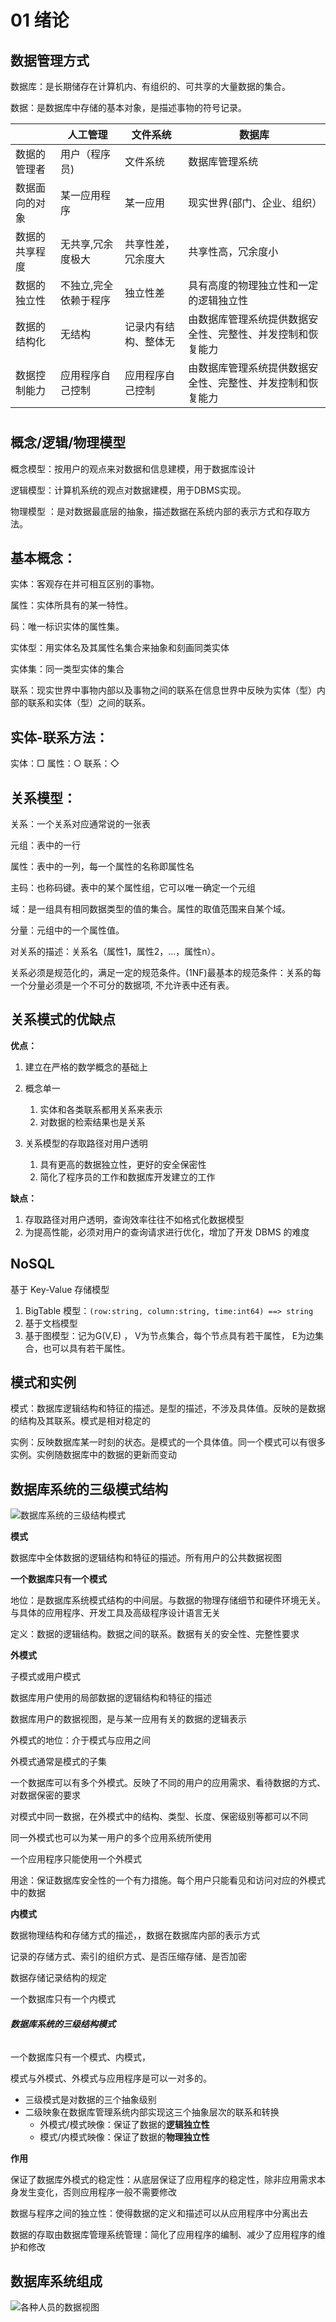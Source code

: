 # 01 绪论

## 数据管理方式

数据库：是长期储存在计算机内、有组织的、可共享的大量数据的集合。

数据：是数据库中存储的基本对象，是描述事物的符号记录。

|         | 人工管理        | 文件系统       | 数据库                           |
| ------- | ----------- | ---------- | ----------------------------- |
| 数据的管理者  | 用户（程序员)     | 文件系统       | 数据库管理系统                       |
| 数据面向的对象 | 某一应用程序      | 某一应用       | 现实世界(部门、企业、组织）                |
| 数据的共享程度 | 无共享,冗余度极大   | 共享性差，冗余度大  | 共享性高，冗余度小                     |
| 数据的独立性  | 不独立,完全依赖于程序 | 独立性差       | 具有高度的物理独立性和一定的逻辑独立性           |
| 数据的结构化  | 无结构         | 记录内有结构、整体无 | 由数据库管理系统提供数据安全性、完整性、并发控制和恢复能力 |
| 数据控制能力  | 应用程序自己控制    | 应用程序自己控制   | 由数据库管理系统提供数据安全性、完整性、并发控制和恢复能力 |

# 

## 概念/逻辑/物理模型

概念模型：按用户的观点来对数据和信息建模，用于数据库设计

逻辑模型：计算机系统的观点对数据建模，用于DBMS实现。

物理模型 ：是对数据最底层的抽象，描述数据在系统内部的表示方式和存取方法。

## 基本概念：

实体：客观存在并可相互区别的事物。

属性：实体所具有的某一特性。

码：唯一标识实体的属性集。

实体型：用实体名及其属性名集合来抽象和刻画同类实体

实体集：同一类型实体的集合

联系：现实世界中事物内部以及事物之间的联系在信息世界中反映为实体（型）内部的联系和实体（型）之间的联系。

## 实体-联系方法：

实体：□          属性：○              联系：◇

## 关系模型：

关系：一个关系对应通常说的一张表

元组：表中的一行

属性：表中的一列，每一个属性的名称即属性名

主码：也称码键。表中的某个属性组，它可以唯一确定一个元组

域：是一组具有相同数据类型的值的集合。属性的取值范围来自某个域。

分量：元组中的一个属性值。

对关系的描述：关系名（属性1，属性2，…，属性n）。

关系必须是规范化的，满足一定的规范条件。(1NF)最基本的规范条件：关系的每一个分量必须是一个不可分的数据项, 不允许表中还有表。

## 关系模式的优缺点

**优点：**

1. 建立在严格的数学概念的基础上

2. 概念单一
   
   1. 实体和各类联系都用关系来表示
   2. 对数据的检索结果也是关系

3. 关系模型的存取路径对用户透明
   
   1. 具有更高的数据独立性，更好的安全保密性
   2. 简化了程序员的工作和数据库开发建立的工作

**缺点：**

1. 存取路径对用户透明，查询效率往往不如格式化数据模型
2. 为提高性能，必须对用户的查询请求进行优化，增加了开发 DBMS 的难度

## NoSQL

基于 Key-Value 存储模型

1. BigTable 模型：`(row:string, column:string, time:int64) ==> string`
2. 基于文档模型
3. 基于图模型：记为G(V,E) ， V为节点集合，每个节点具有若干属性， E为边集合，也可以具有若干属性。

## 模式和实例

模式：数据库逻辑结构和特征的描述。是型的描述，不涉及具体值。反映的是数据的结构及其联系。模式是相对稳定的

实例：反映数据库某一时刻的状态。是模式的一个具体值。同一个模式可以有很多实例。实例随数据库中的数据的更新而变动

## 数据库系统的三级模式结构

![数据库系统的三级结构模式](https://eaglebear2002.github.io/2022Spring-%E6%95%B0%E6%8D%AE%E5%BA%93%E7%B3%BB%E7%BB%9F%E6%A6%82%E8%AE%BA/%E6%95%B0%E6%8D%AE%E5%BA%93%E7%B3%BB%E7%BB%9F%E6%A6%82%E8%AE%BA-01-%E7%BB%AA%E8%AE%BA/image-20220613182142093.png)

**模式**

数据库中全体数据的逻辑结构和特征的描述。所有用户的公共数据视图

**一个数据库只有一个模式**

地位：是数据库系统模式结构的中间层。与数据的物理存储细节和硬件环境无关。与具体的应用程序、开发工具及高级程序设计语言无关

定义：数据的逻辑结构。数据之间的联系。数据有关的安全性、完整性要求

**外模式**

子模式或用户模式

数据库用户使用的局部数据的逻辑结构和特征的描述

数据库用户的数据视图，是与某一应用有关的数据的逻辑表示

外模式的地位：介于模式与应用之间

外模式通常是模式的子集

一个数据库可以有多个外模式。反映了不同的用户的应用需求、看待数据的方式、对数据保密的要求

对模式中同一数据，在外模式中的结构、类型、长度、保密级别等都可以不同

同一外模式也可以为某一用户的多个应用系统所使用

一个应用程序只能使用一个外模式

用途：保证数据库安全性的一个有力措施。每个用户只能看见和访问对应的外模式中的数据

**内模式**

数据物理结构和存储方式的描述，，数据在数据库内部的表示方式

记录的存储方式、索引的组织方式、是否压缩存储、是否加密

数据存储记录结构的规定

一个数据库只有一个内模式

###### **数据库系统的三级结构模式**

一个数据库只有一个模式、内模式，

模式与外模式、外模式与应用程序是可以一对多的。

- 三级模式是对数据的三个抽象级别
- 二级映象在数据库管理系统内部实现这三个抽象层次的联系和转换
  - 外模式/模式映像：保证了数据的**逻辑独立性**
  - 模式/内模式映像：保证了数据的**物理独立性**

**作用**

保证了数据库外模式的稳定性：从底层保证了应用程序的稳定性，除非应用需求本身发生变化，否则应用程序一般不需要修改

数据与程序之间的独立性：使得数据的定义和描述可以从应用程序中分离出去

数据的存取由数据库管理系统管理：简化了应用程序的编制、减少了应用程序的维护和修改

## 数据库系统组成

![各种人员的数据视图](https://eaglebear2002.github.io/2022Spring-%E6%95%B0%E6%8D%AE%E5%BA%93%E7%B3%BB%E7%BB%9F%E6%A6%82%E8%AE%BA/%E6%95%B0%E6%8D%AE%E5%BA%93%E7%B3%BB%E7%BB%9F%E6%A6%82%E8%AE%BA-01-%E7%BB%AA%E8%AE%BA/image-20220613183246334.png)
